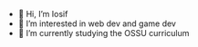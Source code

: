 - 👋 Hi, I’m Iosif
- 👀 I’m interested in web dev and game dev
- 🌱 I’m currently studying the OSSU curriculum

<!---
ProgrammerIosif/ProgrammerIosif is a ✨ special ✨ repository because its `README.md` (this file) appears on your GitHub profile.
You can click the Preview link to take a look at your changes.
--->
